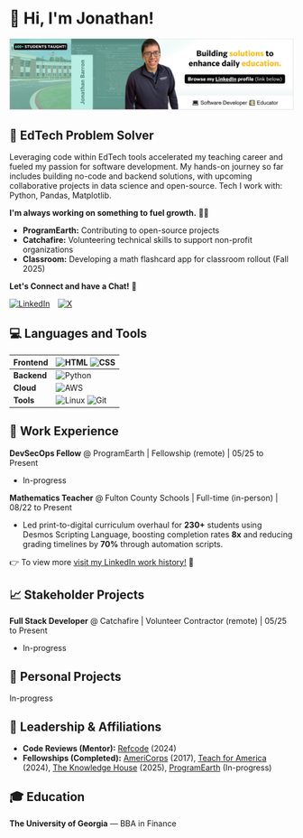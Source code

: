 # 👋 Hi, I'm Jonathan!

![Browse my LinkedIn profile. (link below)](assets/photo_banner_linkedin.PNG)

## 🧠 EdTech Problem Solver

Leveraging code within EdTech tools accelerated my teaching career and fueled my passion for software development. My hands-on journey so far includes building no-code and backend solutions, with upcoming collaborative projects in data science and open-source. Tech I work with: Python, Pandas, Matplotlib.

**I'm always working on something to fuel growth.** 👨‍💻

* **ProgramEarth:** Contributing to open-source projects
* **Catchafire:** Volunteering technical skills to support non-profit organizations
* **Classroom:** Developing a math flashcard app for classroom rollout (Fall 2025)

**Let's Connect and have a Chat!** 💬

<a href="https://www.linkedin.com/in/barronbytes/" title="Updates on LinkedIn"><img style="padding-right:10px;" src="https://img.shields.io/badge/LinkedIn-0077B5?style=for-the-badge" alt="LinkedIn"></a>
<a href="https://x.com/barronbytes" title="Posts on X"><img style="padding-right:10px;" src="https://img.shields.io/badge/X/Twitter-dedede?style=for-the-badge&logo=x&labelColor=black" alt="X"></a>

## 💻 Languages and Tools

| **Frontend** | <img width="30" src="https://cdn.jsdelivr.net/gh/devicons/devicon/icons/html5/html5-plain.svg" title="HTML"> <img width="30" src="https://cdn.jsdelivr.net/gh/devicons/devicon/icons/css3/css3-plain.svg" title="CSS"> |
|----------|----------|
| **Backend**  | <img width="30" src="https://cdn.jsdelivr.net/gh/devicons/devicon/icons/python/python-plain.svg" title="Python"> |
| **Cloud**    | <img width="30" src="https://cdn.jsdelivr.net/gh/devicons/devicon/icons/amazonwebservices/amazonwebservices-original-wordmark.svg" title="AWS"> |
| **Tools**    | <img width="30" src="https://cdn.jsdelivr.net/gh/devicons/devicon/icons/linux/linux-original.svg" title="Linux"> <img width="30" src="https://cdn.jsdelivr.net/gh/devicons/devicon/icons/git/git-original.svg" title="Git"> |

## 💼 Work Experience

**DevSecOps Fellow** @ ProgramEarth | Fellowship (remote) | 05/25 to Present
* In-progress

**Mathematics Teacher** @ Fulton County Schools | Full-time (in-person) | 08/22 to Present
* Led print-to-digital curriculum overhaul for **230+** students using Desmos Scripting Language, boosting completion rates **8x** and reducing grading timelines by **70%** through automation scripts.

👉 To view more [visit my LinkedIn work history!](https://www.linkedin.com/in/barronbytes/) 📝

## 📈 Stakeholder Projects

**Full Stack Developer** @ Catchafire | Volunteer Contractor (remote) | 05/25 to Present
* In-progress

## 🧑 Personal Projects

In-progress

## 🏅 Leadership & Affiliations

* **Code Reviews (Mentor):** [Refcode](https://refcode.org/) (2024)
* **Fellowships (Completed):** [AmeriCorps](https://www.americorps.gov/) (2017), [Teach for America](https://www.teachforamerica.org/) (2024), [The Knowledge House](https://www.theknowledgehouse.org/) (2025), [ProgramEarth](https://www.programearth.org/) (In-progress)

## 🎓 Education

**The University of Georgia** — BBA in Finance
